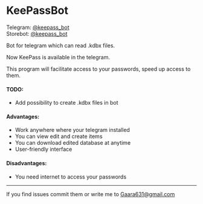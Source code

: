 # KeePassBot
Telegram: [@keepass_bot](http://telegram.me/keepass_bot)   
Storebot: [@keepass_bot](https://storebot.me/mybots?bot=keepass_bot)

Bot for telegram which can read .kdbx files.

Now KeePass is available in the telegram.

This program will facilitate access to your passwords, speed up access to them.

 #### TODO:
* Add possibility to create .kdbx files in bot

 #### Advantages:
* Work anywhere where your telegram installed
* You can view edit and create items
* You can download edited database at anytime
* User-friendly interface

 #### Disadvantages:
* You need internet to access your passwords  

------------------------
If you find issues commit them or write me to Gaara631@gmail.com
